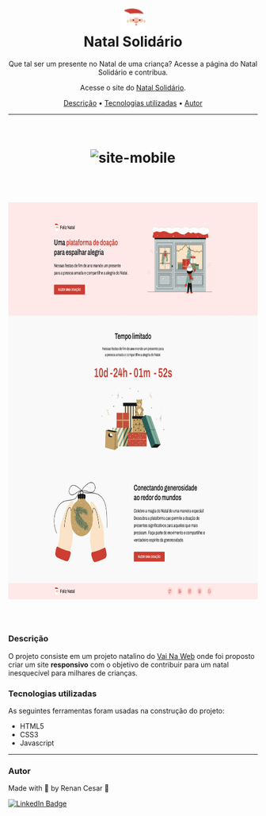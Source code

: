 <h1 align="center">
 <img align="center" width="50" height="50" src="./assets/logo.webp" alt="logo"><br>
 Natal Solidário
</h1>

<p align="center">Que tal ser um presente no Natal de uma criança? Acesse a página do Natal Solidário e contribua.</p>
<p align="center">Acesse o site do <a href="https://natal-solidario-app.vercel.app/" target="_blank">Natal Solidário</a>.</p>

<p align="center">
 <a href="#Descrição">Descrição</a> •
 <a href="#Tecnologias">Tecnologias utilizadas</a> •
 <a href="#autor">Autor</a>
</p>

---

<br>

<h1 align="center">  
  <p align="center">
  <img width="230" height="450" src="https://i.imgur.com/6lW2tuh.gif" alt="site-mobile"><br><br>
</p>
 
<h1 align="center">  
  <p align="center">
  <img width="600" height="800" src="./assets/desktop.webp" alt="site beat"><br><br>
</p>

</h1>

<a id="Descrição"></a>
### Descrição

O projeto consiste em um projeto natalino do <a href="https://vainaweb.com.br/" target="_blank">Vai Na Web</a> onde foi proposto criar um site **responsivo** com o objetivo de contribuir para um natal inesquecível para milhares de crianças.

<a id="Tecnologias"></a>
### Tecnologias utilizadas

As seguintes ferramentas foram usadas na construção do projeto:

- HTML5
- CSS3
- Javascript

---

### Autor

Made with 💜 by Renan Cesar 👋

[![LinkedIn Badge](https://img.shields.io/badge/-Renan_Cesar-blue?style=flat-square&logo=Linkedin&logoColor=white&link=https://www.linkedin.com/in/renan-cesar/)](https://www.linkedin.com/in/renan-cesar/)
